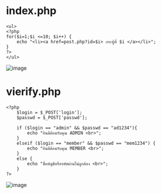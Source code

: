 # index.php
    <ul>
    <?php 
    for($i=1;$i <=10; $i++) {
        echo "<li><a href=post.php?id=$i> กระทู้ที่ $i </a></li>";
    }
    ?>
    </ul>
![image](https://user-images.githubusercontent.com/73011056/212308895-b5b441ee-c8ae-4d98-8782-1c7976b27f1f.png)

# vierify.php
    <?php 
        $login = $_POST['login'];
        $passwd = $_POST['passwd'];

        if ($login == "admin" && $passwd == "ad1234"){
            echo "ยินดีต้อนรับคุณ ADMIN <br>";
        }
        elseif ($login == "member" && $passwd == "mem1234") {
            echo "ยินดีต้อนรับคุณ MEMBER <br>";
        }
        else {
            echo "ชื่อบัญชีหรือรหัสผ่านไม่ถูกต้อง <br>";
        }
    ?>
![image](https://user-images.githubusercontent.com/73011056/212313455-201782f8-ed60-4414-ad2b-cc4041e5971c.png)

#
#
#
